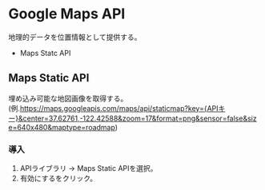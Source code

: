 # Google Maps API

地理的データを位置情報として提供する。

* Maps Statc API

## Maps Static API

埋め込み可能な地図画像を取得する。(例.https://maps.googleapis.com/maps/api/staticmap?key={APIキー}&center=37.62761,-122.42588&zoom=17&format=png&sensor=false&size=640x480&maptype=roadmap)

### 導入

1. APIライブラリ -> Maps Static APIを選択。
2. 有効にするをクリック。
